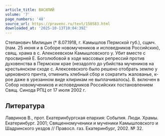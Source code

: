 ```yaml
---
article_title: ВАСИЛИЙ
volume: '7'
page_numbers: '48'
source_url: https://pravenc.ru/text/150583.html
downloaded_at: '2025-10-13T10:04:39Z'
---
```


Степанович Милицын († 8.07.1918, г. Камышлов Пермской губ.), сщмч. (пам. 25 июня и в Соборе новомучеников и исповедников Российских), свящ. храма в с. Алексеевском Камышловского у. Убит вместе с просвирней Е. Боголюбовой в ходе массовых репрессий против духовенства в Пермском крае (незадолго до убийства мучеников на крестьянском сходе с. Алексеевского было решено отобрать землю у церковного причта, отменить хлебный сбор и сократить жалованье, к-рое даже в урезанном виде клирикам не выплачивалось). В. включен в Собор новомучеников и исповедников Российских постановлением Свящ. Синода РПЦ от 17 июля 2002 г.

## Литература

Лавринов В., прот. Екатеринбургская епархия: События. Люди. Храмы. Екатеринбург. 2001; Священномученики и мученики Камышловского и Шадринского уездов // Правосл. газ. Екатеринбург, 2002. № 32.
